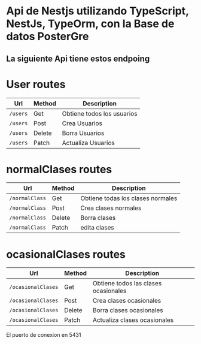 # Api de Nestjs utilizando TypeScript, NestJs, TypeOrm, con la Base de datos PosterGre

## La siguiente Api tiene estos endpoing

# User routes
| Url| Method | Description |
|----------|----------|----------|
| `/users`   | Get   | Obtiene todos los usuarios  |
| `/users`    | Post  | Crea Usuarios    |
| `/users`     | Delete  | Borra Usuarios   |
| `/users`     | Patch  | Actualiza Usuarios   |

# normalClases routes
| Url| Method | Description |
|----------|----------|----------|
| `/normalClass`   | Get   | Obtiene todas los clases normales  |
| `/normalClass`    | Post  | Crea clases normales    |
| `/normalClass`     | Delete  | Borra clases   |
| `/normalClass`     | Patch  | edita clases   |

# ocasionalClases routes
| Url| Method | Description |
|----------|----------|----------|
| `/ocasionalClases`   | Get   | Obtiene todos las clases ocasionales  |
| `/ocasionalClases`    | Post  | Crea clases ocasionales    |
| `/ocasionalClases`     | Delete  | Borra clases ocasionales   |
| `/ocasionalClases`     | Patch  | Actualiza clases ocasionales   |



El puerto de conexion en 5431
